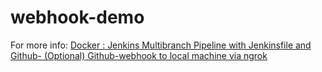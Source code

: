 # webhook-demo

For more info: [Docker : Jenkins Multibranch Pipeline with Jenkinsfile and Github- (Optional) Github-webhook to local machine via ngrok](https://www.bogotobogo.com/DevOps/Docker/Docker-Jenkins-Multibranch-Pipeline-with-Jenkinsfile-and-Github.php#webhook_via_ngrok)
